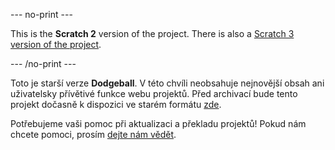 --- no-print ---

This is the **Scratch 2** version of the project. There is also a [Scratch 3 version of the project](https://projects.raspberrypi.org/cs-CZ/projects/dodgeball).

--- /no-print ---

Toto je starší verze **Dodgeball**. V této chvíli neobsahuje nejnovější obsah ani uživatelsky přívětivé funkce webu projektů. Před archivací bude tento projekt dočasně k dispozici ve starém formátu [zde](images/Dodgeball.pdf). 

Potřebujeme vaši pomoc při aktualizaci a překladu projektů! Pokud nám chcete pomoci, prosím [dejte nám vědět](https://rpf.io/translators).
